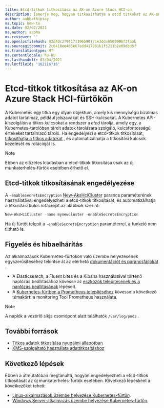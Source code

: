 ```yaml
---
title: Etcd-titkok titkosítása az AK-on Azure Stack HCI-on
description: Ismerje meg, hogyan titkosíthatja a etcd titkokat az AK-on Azure Stack HCI-on
author: aabhathipsay
ms.topic: how-to
ms.date: 02/02/2021
ms.author: aabha
ms.reviewer: ''
ms.openlocfilehash: 82d40c2f97171196b90171e3dda850990bf2fbab
ms.sourcegitcommit: 2c6418ee465e67edd417961b1f5211b2e09dbd5f
ms.translationtype: MT
ms.contentlocale: hu-HU
ms.lasthandoff: 03/04/2021
ms.locfileid: "102116716"
---
```

# <a name="encrypt-etcd-secrets-on-aks-on-azure-stack-hci-clusters"></a>Etcd-titkok titkosítása az AK-on Azure Stack HCI-fürtökön

A Kubernetes egy titka egy olyan objektum, amely kis mennyiségű bizalmas adatot tartalmaz, például jelszavakat és SSH-kulcsokat. A Kubernetes API-kiszolgálón a titkos kulcsokat a rendszer a _etcd_ tárolja, amely egy, a Kubernetes-tárolóban tárolt adatok tárolására szolgáló, kulcsfontosságú értékeket tartalmazó tároló. Ha engedélyezi a etcd-titkok titkosítását, [titkosíthatja a titkos adatokat](https://kubernetes.io/docs/tasks/administer-cluster/encrypt-data/) , és automatizálhatja a titkosítási kulcsok kezelését és rotációját is. 

> [!NOTE]
> Ebben az előzetes kiadásban a etcd-titkok titkosítása csak az új munkaterhelés-fürtök esetében érhető el. 

## <a name="enable-encryption-of-etcd-secrets"></a>Etcd-titkok titkosításának engedélyezése

A `-enableSecretsEncryption` [New-AksHciCluster](./new-akshcicluster.md) parancs paraméterének használatával engedélyezheti a etcd-titkok titkosítását, és automatizálhatja a titkosítási kulcs rotációját az alábbiak szerint: 

```powershell
New-AksHciCluster -name mynewcluster -enableSecretsEncryption
```

Ha új fürtöt telepít a `-enableSecretsEncryption` paraméterrel, a funkció nem tiltható le.

## <a name="monitor-and-troubleshoot"></a>Figyelés és hibaelhárítás

Az alkalmazások Kubernetes-fürtökön való üzembe helyezésének egyszerűsítéséhez tekintse át az elérhető [dokumentációt és parancsfájlokat](https://github.com/microsoft/AKS-HCI-Apps) .

- A Elasticsearch, a Fluent bites és a Kibana használatával történő naplózás beállításához kövesse az [eszközök telepítésének és a naplózás beállításának](https://github.com/microsoft/AKS-HCI-Apps/tree/main/Logging) lépéseit.
- A [Kubernetes-fürtben a Prometheus telepítéséhez](https://github.com/microsoft/AKS-HCI-Apps/tree/main/Monitoring#certs-and-keys-monitoring) kövesse a következő témakört: a monitoring Tool Prometheus használata.

> [!NOTE]
> A naplók a vezérlő síkja csomópont alatt találhatók `/var/log/pods` .

## <a name="additional-resources"></a>További források

- [Titkos adatok titkosítása nyugalmi állapotban](https://kubernetes.io/docs/tasks/administer-cluster/encrypt-data)
- [KMS-szolgáltató használata adattitkosításhoz](https://kubernetes.io/docs/tasks/administer-cluster/kms-provider/)

## <a name="next-steps"></a>Következő lépések

Ebben a útmutatóban megtanulta, hogyan engedélyezheti a etcd-titkok titkosítását az új munkaterhelés-fürtök esetében. Következő lépésként a következőket teheti:
- [Linux-alkalmazások üzembe helyezése Kubernetes-fürtön](./deploy-linux-application.md).
- [Windows Server-alkalmazás üzembe helyezése Kubernetes-fürtön](./deploy-windows-application.md).
